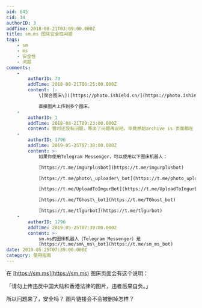 ```yaml
---
aid: 645
cid: 14
authorID: 3
addTime: 2018-08-21T03:09:00.000Z
title: sm.ms 图床安全性问题
tags:
    - sm
    - ms
    - 安全性
    - 问题
comments:
    -
        authorID: 79
        addTime: 2018-08-21T06:25:00.000Z
        content: |-
            \[聚合图床\]([https://photo.ishield.cn/](https://photo.ishield.cn/) )

            直接图片上传到多个图床。
    -
        authorID: 1
        addTime: 2018-08-21T09:23:00.000Z
        content: 暂时还没有问题，等出了问题再说吧。毕竟原始archive is 页面都在
    -
        authorID: 1796
        addTime: 2019-05-25T07:38:00.000Z
        content: >-
            如果你使用Telegram Messenger，可以使用以下图床机器人：  

            [https://t.me/imgurplusbot](https://t.me/imgurplusbot)  

            [https://t.me/photo\_uploader\_bot](https://t.me/photo_uploader_bot)  

            [https://t.me/UploadToImgurBot](https://t.me/UploadToImgurBot)  

            [https://t.me/TGhost\_bot](https://t.me/TGhost_bot)  

            [https://t.me/tlgurbot](https://t.me/tlgurbot)
    -
        authorID: 1796
        addTime: 2019-05-25T07:39:00.000Z
        content: >-
            sm.ms的图床机器人（Telegram Messenger）是
            [https://t.me/sm\_ms\_bot](https://t.me/sm_ms_bot)
date: 2019-05-25T07:39:00.000Z
category: 使用指南
---
```


在 [https://sm.ms](https://sm.ms) 图床页面会有这个说明：

「请勿上传违反中国大陆和香港法律的图片，违者后果自负。」

所以问题来了，安全吗？ 图片链接会不会被删掉怎样？
